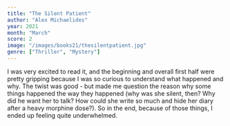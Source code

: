 ```yaml
---
title: "The Silent Patient"
author: "Alex Michaelides"
year: 2021
month: "March"
score: 2
image: "/images/books21/thesilentpatient.jpg"
genre: ["Thriller", "Mystery"]
---
```


I was very excited to read it, and the beginning and overall first half were pretty gripping because I was so curious to understand what happened and why. The twist was good - but made me question the reason why some things happened the way they happened (why was she silent, then? Why did he want her to talk? How could she write so much and hide her diary after a heavy morphine dose?). So in the end, because of those things, I ended up feeling quite underwhelmed.
